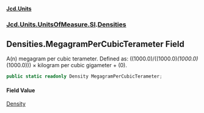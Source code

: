 #### [Jcd.Units](index.md 'index')
### [Jcd.Units.UnitsOfMeasure.SI](Jcd.Units.UnitsOfMeasure.SI.md 'Jcd.Units.UnitsOfMeasure.SI').[Densities](Densities.md 'Jcd.Units.UnitsOfMeasure.SI.Densities')

## Densities.MegagramPerCubicTerameter Field

A(n) megagram per cubic terameter. Defined as: ((1000.0)/((1000.0)*(1000.0)*(1000.0))) × kilogram per cubic gigameter + (0).

```csharp
public static readonly Density MegagramPerCubicTerameter;
```

#### Field Value
[Density](Density.md 'Jcd.Units.UnitTypes.Density')